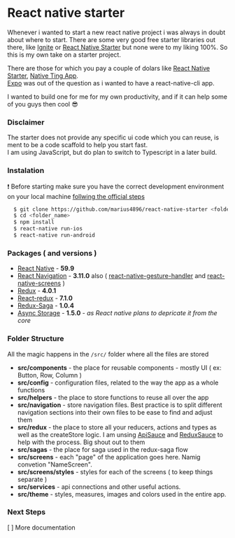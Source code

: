 # React native starter
Whenever i wanted to start a new react native project i was always in doubt about where to start.
There are some very good free starter libraries out there, like [Ignite](https://github.com/infinitered/ignite) or [React Native Starter](https://github.com/ueno-llc/react-native-starter) but none were to my liking 100%. So this is my own take on a starter project.  
  
There are those for which you pay a couple of dolars like [React Native Starter](https://reactnativestarter.com/), [Native Ting App](https://market.nativebase.io/view/react-native-ting-app).  
[Expo](https://expo.io/) was out of the question as i wanted to have a react-native-cli app. 
  
I wanted to build one for me for my own productivity, and if it can help some of you guys then cool :sunglasses:

### Disclaimer
The starter does not provide any specific ui code which you can reuse, is ment to be a code scaffold to help you start fast.\
I am using JavaScript, but do plan to switch to Typescript in a later build.

### Instalation 
:exclamation: Before starting make sure you have the correct development environment on your local machine [follwing the official steps](https://facebook.github.io/react-native/docs/getting-started)
```bash
  $ git clone https://github.com/marius4896/react-native-starter <folder_name>
  $ cd <folder_name>
  $ npm install
  $ react-native run-ios
  $ react-native run-android
```

### Packages ( and versions ) 
- [React Native](https://facebook.github.io/react-native/) - **59.9**
- [React Navigation](https://reactnavigation.org/) - **3.11.0** also  ( [react-native-gesture-handler](https://github.com/kmagiera/react-native-gesture-handler) and [react-native-screens](https://github.com/kmagiera/react-native-screens_) )
- [Redux](https://redux.js.org/) - **4.0.1**
- [React-redux](https://github.com/reduxjs/react-redux) - **7.1.0**
- [Redux-Saga](https://github.com/redux-saga/redux-saga) - **1.0.4**
- [Async Storage](@react-native-community/async-storage) - **1.5.0** - *as React native plans to depricate it from the core*

### Folder Structure
All the magic happens in the `/src/` folder where all the files are stored

- **src/components** - the place for reusable components - mostly UI ( ex:  Button, Row, Column )
- **src/config** - configuration files, related to the way the app as a whole functions
- **src/helpers** - the place to store functions to reuse all over the app
- **src/navigation** - store navigation files. Best practice is to split different navigation sections into their own files to be ease to find and adjust them
- **src/redux** - the place to store all your reducers, actions and types as well as the createStore logic. I am unsing [ApiSauce](https://github.com/infinitered/apisauce) and [ReduxSauce](https://github.com/infinitered/reduxsauce) to help with the process. Big shout out to them
- **src/sagas** - the place for saga used in the redux-saga flow
- **src/screens** - each "page" of the application goes here. Namig convetion "NameScreen".
- **src/screens/styles** - styles for each of the screens ( to keep things separate ) 
- **src/services** - api connections and other useful actions. 
- **src/theme** - styles, measures, images and colors used in the entire app.


### Next Steps
[ ] More documentation
